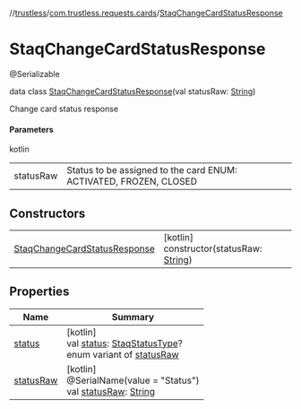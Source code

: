 //[trustless](../../../index.md)/[com.trustless.requests.cards](../index.md)/[StaqChangeCardStatusResponse](index.md)

# StaqChangeCardStatusResponse

@Serializable

data class [StaqChangeCardStatusResponse](index.md)(val statusRaw: [String](https://kotlinlang.org/api/latest/jvm/stdlib/kotlin/-string/index.html))

Change card status response

#### Parameters

kotlin

| | |
|---|---|
| statusRaw | Status to be assigned to the card ENUM:  ACTIVATED, FROZEN, CLOSED |

## Constructors

| | |
|---|---|
| [StaqChangeCardStatusResponse](-staq-change-card-status-response.md) | [kotlin]<br>constructor(statusRaw: [String](https://kotlinlang.org/api/latest/jvm/stdlib/kotlin/-string/index.html)) |

## Properties

| Name | Summary |
|---|---|
| [status](status.md) | [kotlin]<br>val [status](status.md): [StaqStatusType](../-staq-status-type/index.md)?<br>enum variant of [statusRaw](status-raw.md) |
| [statusRaw](status-raw.md) | [kotlin]<br>@SerialName(value = &quot;Status&quot;)<br>val [statusRaw](status-raw.md): [String](https://kotlinlang.org/api/latest/jvm/stdlib/kotlin/-string/index.html) |
